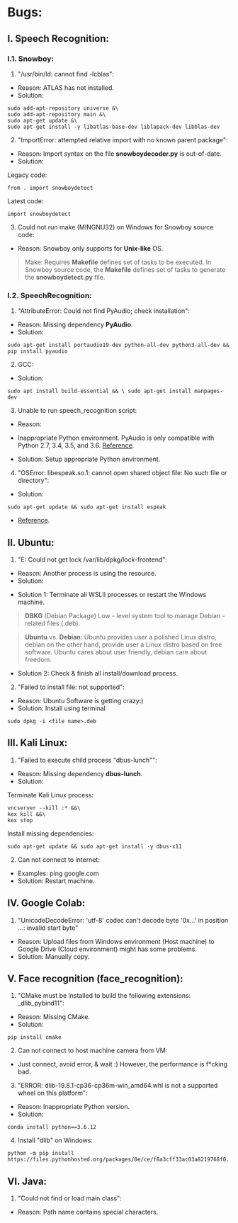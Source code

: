 # Bugs: 
## I. Speech Recognition: 
### I.1. Snowboy: 

1. "/usr/bin/ld: cannot find -lcblas": 
* Reason: ATLAS has not installed.
* Solution:
```
sudo add-apt-repository universe &\
sudo add-apt-repository main &\
sudo apt-get update &\
sudo apt-get install -y libatlas-base-dev liblapack-dev libblas-dev
```

2. "ImportError: attempted relative import with no known parent package": 
* Reason: Import syntax on the file **snowboydecoder.py** is out-of-date.
* Solution: 

Legacy code: 
```
from . import snowboydetect
```

Latest code: 
```
import snowboydetect
```

3. Could not run make (MINGNU32) on Windows for Snowboy source code:
* Reason: Snowboy only supports for **Unix-like** OS.
> Make: Requires **Makefile** defines set of tasks to be executed. In Snowboy source code, the **Makefile** defines set of tasks to generate the **snowboydetect.py** file.

### I.2. SpeechRecognition: 
1. "AttributeError: Could not find PyAudio; check installation": 
* Reason: Missing dependency **PyAudio**.
* Solution: 
```
sudo apt-get install portaudio19-dev python-all-dev python3-all-dev && pip install pyaudio
```

2. GCC: 
* Solution: 
```
sudo apt install build-essential && \ sudo apt-get install manpages-dev
```

3.  Unable to run speech_recognition script:
* Reason: 
- Inappropriate Python environment. PyAudio is only compatible with Python 2.7, 3.4, 3.5, and 3.6. [Reference](https://people.csail.mit.edu/hubert/pyaudio/#:%7E:text=Note%3A%20As%20of%20this%20update,4).
* Solution: Setup appropriate Python environment.

4. "OSError: libespeak.so.1: cannot open shared object file: No such file or directory": 
* Solution: 
```
sudo apt-get update && sudo apt-get install espeak
```
* [Reference](https://stackoverflow.com/questions/32499491/python-text-to-speech-using-pyttsx).

## II. Ubuntu: 
1. "E: Could not get lock /var/lib/dpkg/lock-frontend": 
* Reason: Another process is using the resource.
* Solution: 
- Solution 1: Terminate all WSLII processes or restart the Windows machine.
> **DBKG** (Debian Package) Low - level system tool to manage Debian - related files (.deb).

> **Ubuntu** vs. **Debian**: Ubuntu provides user a polished Linux distro, debian on the other hand, provide user a Linux distro based on free software. Ubuntu cares about user friendly, debian care about freedom.

 - Solution 2: Check & finish all install/download process.

2. "Failed to install file: not supported": 
* Reason: Ubuntu Software is getting crazy:)
* Solution: Install using terminal
```
sudo dpkg -i <file name>.deb
```

## III. Kali Linux: 
1. "Failed to execute child process "dbus-lunch"": 
* Reason: Missing dependency **dbus-lunch**.
* Solution: 

Terminate Kali Linux process:
```
vncserver --kill :* &&\ 
kex kill &&\
kex stop
```

Install missing dependencies:
```
sudo apt-get update && sudo apt-get install -y dbus-x11
```

2. Can not connect to internet:
* Examples: ping google.com
* Solution: Restart machine.

## IV. Google Colab: 
1. "UnicodeDecodeError: 'utf-8' codec can't decode byte '0x...' in position ...: invalid start byte"
* Reason: Upload files from Windows environment (Host machine) to Google Drive (Cloud environment) might has some problems.
* Solution: Manually copy.

## V. Face recognition (face_recognition):
1. "CMake must be installed to build the following extensions: _dlib_pybind11": 
* Reason: Missing CMake.
* Solution: 
```
pip install cmake
```

2. Can not connect to host machine camera from VM: 
* Just connect, avoid error, & wait :) However, the performance is f*cking bad.

3. "ERROR: dlib-19.8.1-cp36-cp36m-win_amd64.whl is not a supported wheel on this platform": 
* Reason: Inappropriate Python version.
* Solution:
```
conda install python==3.6.12
```

4. Install "dlib" on Windows: 
```
python -m pip install https://files.pythonhosted.org/packages/0e/ce/f8a3cff33ac03a8219768f0...2d54bfcf
```

## VI. Java: 
1. "Could not find or load main class":
* Reason: Path name contains special characters.



